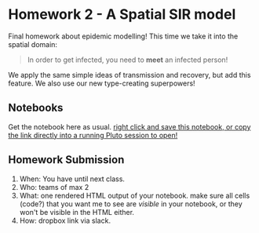 # Homework 2 - A Spatial SIR model

Final homework about epidemic modelling! This time we take it into the spatial domain: 

> In order to get infected, you need to **meet** an infected person!

We apply the same simple ideas of transmission and recovery, but add this feature. We also use our new type-creating superpowers!

## Notebooks

Get the notebook here as usual. [right click and save this notebook, or copy the link directly into a running Pluto session to open!](https://github.com/floswald/NumericalMethods/blob/master/notebooks/homework2/epidemic.jl)

## Homework Submission


1. When: You have until next class.
2. Who: teams of max 2
3. What: one rendered HTML output of your notebook. make sure all cells (code?) that you want me to see are *visible* in your notebook, or they won't  be visible in the HTML either.
4. How: dropbox link via slack.
